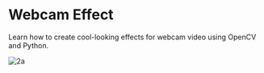 # Webcam Effect
Learn how to create cool-looking effects for webcam video using OpenCV and Python.

![2a](https://user-images.githubusercontent.com/72137556/169223083-9d17d95e-3349-442e-b469-a7e47040ef27.png)
